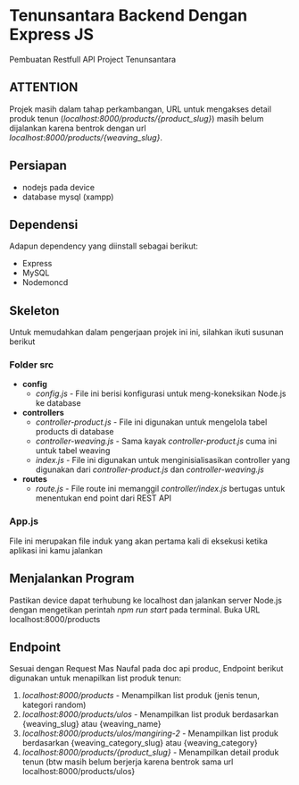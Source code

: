 # Tenunsantara Backend Dengan Express JS
Pembuatan Restfull API Project Tenunsantara

## ATTENTION
Projek masih dalam tahap perkambangan, URL untuk mengakses detail produk tenun (*localhost:8000/products/{product_slug}*) masih belum dijalankan karena bentrok dengan url
*localhost:8000/products/{weaving_slug}*.

## Persiapan
  * nodejs pada device
  * database mysql (xampp)

## Dependensi
Adapun dependency yang diinstall sebagai berikut:
  * Express
  * MySQL
  * Nodemoncd

## Skeleton
Untuk memudahkan dalam pengerjaan projek ini ini, silahkan ikuti susunan berikut

### Folder src
  * **config**
    - *config.js* - File ini berisi konfigurasi untuk meng-koneksikan Node.js ke database
  * **controllers**
    - *controller-product.js* - File ini digunakan untuk mengelola tabel products di database
    - *controller-weaving.js* - Sama kayak *controller-product.js* cuma ini untuk tabel weaving
    - *index.js* - File ini digunakan untuk menginisialisasikan controller yang digunakan dari *controller-product.js* dan *controller-weaving.js*
  * **routes**
    - *route.js* - File route ini memanggil *controller/index.js* bertugas untuk menentukan end point dari REST API

### App.js
File ini merupakan file induk yang akan pertama kali di eksekusi ketika aplikasi ini kamu jalankan

## Menjalankan Program
Pastikan device dapat terhubung ke localhost dan jalankan server Node.js dengan mengetikan perintah *npm run start* pada terminal.
Buka URL localhost:8000/products

## Endpoint
Sesuai dengan Request Mas Naufal pada doc api produc, Endpoint berikut digunakan untuk menapilkan list produk tenun:
  1. *localhost:8000/products* - Menampilkan list produk (jenis tenun, kategori random)
  2. *localhost:8000/products/ulos* - Menampilkan list produk berdasarkan {weaving_slug} atau {weaving_name}
  3. *localhost:8000/products/ulos/mangiring-2* - Menampilkan list produk berdasarkan {weaving_category_slug} atau {weaving_category}
  4. *localhost:8000/products/{product_slug}* - Menampilkan detail produk tenun (btw masih belum berjerja karena bentrok sama url localhost:8000/products/ulos}
